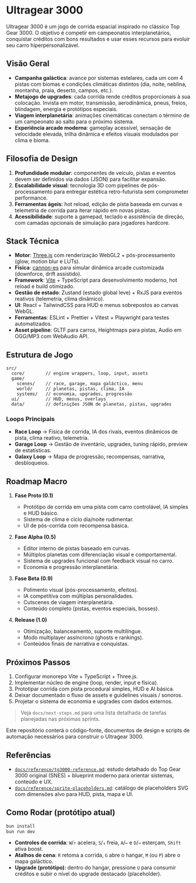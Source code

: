 # Ultragear 3000

Ultragear 3000 é um jogo de corrida espacial inspirado no clássico Top Gear 3000. O objetivo é competir em campeonatos interplanetários, conquistar créditos com bons resultados e usar esses recursos para evoluir seu carro hiperpersonalizável.

## Visão Geral

- **Campanha galáctica**: avance por sistemas estelares, cada um com 4 pistas com biomas e condições climáticas distintos (dia, noite, neblina, montanha, praia, deserto, campos, etc.).
- **Metajogo de upgrades**: cada corrida rende créditos proporcionais à sua colocação. Invista em motor, transmissão, aerodinâmica, pneus, freios, blindagem, energia e protótipos especiais.
- **Viagem interplanetária**: animações cinemáticas conectam o término de um campeonato ao salto para o próximo sistema.
- **Experiência arcade moderna**: gameplay acessível, sensação de velocidade elevada, trilha dinâmica e efeitos visuais modulados por clima e bioma.

## Filosofia de Design

1. **Profundidade modular**: componentes de veículo, pistas e eventos devem ser definidos via dados (JSON) para facilitar expansão.
2. **Escalabilidade visual**: tecnologia 3D com pipelines de pós-processamento para entregar estética retro-futurista sem comprometer performance.
3. **Ferramentas ágeis**: hot reload, edição de pista baseada em curvas e telemetria de corrida para iterar rápido em novas pistas.
4. **Acessibilidade**: suporte a gamepad, teclado e assistência de direção, com camadas opcionais de simulação para jogadores hardcore.

## Stack Técnica

- **Motor**: [Three.js](https://threejs.org/) com renderização WebGL2 + pós-processamento (glow, motion blur e LUTs).
- **Física**: [cannon-es](https://github.com/pmndrs/cannon-es) para simular dinâmica arcade customizada (downforce, drift assistido).
- **Framework**: [Vite](https://vitejs.dev/) + TypeScript para desenvolvimento moderno, hot reload e build otimizado.
- **Gestão de estado**: Zustand (estado global leve) + RxJS para eventos reativos (telemetria, clima dinâmico).
- **UI**: React + TailwindCSS para HUD e menus sobrepostos ao canvas WebGL.
- **Ferramentas**: ESLint + Prettier + Vitest + Playwright para testes automatizados.
- **Asset pipeline**: GLTF para carros, Heightmaps para pistas, Audio em OGG/MP3 com WebAudio API.

## Estrutura de Jogo

```
src/
  core/        // engine wrappers, loop, input, assets
  game/
    scenes/    // race, garage, mapa galáctico, menu
    world/     // planetas, pistas, clima, IA
    systems/   // economia, upgrades, progressão
  ui/          // HUD, menus, overlays
  data/        // definições JSON de planetas, pistas, upgrades
```

### Loops Principais

- **Race Loop** → Física de corrida, IA dos rivais, eventos dinâmicos de pista, clima reativo, telemetria.
- **Garage Loop** → Gestão de inventário, upgrades, tuning rápido, preview de estatísticas.
- **Galaxy Loop** → Mapa de progressão, recompensas, narrativa, desbloqueios.

## Roadmap Macro

1. **Fase Proto (0.1)**  
   - Protótipo de corrida em uma pista com carro controlável, IA simples e HUD básico.  
   - Sistema de clima e ciclo dia/noite rudimentar.  
   - UI de pós-corrida com recompensa básica.  

2. **Fase Alpha (0.5)**  
   - Editor interno de pistas baseado em curvas.  
   - Múltiplos planetas com diferenciação visual e comportamental.  
   - Sistema de upgrades funcional com feedback visual no carro.  
   - Economia e progressão interplanetária.  

3. **Fase Beta (0.9)**  
   - Polimento visual (pós-processamento, efeitos).  
   - IA competitiva com múltiplas personalidades.  
   - Cutscenes de viagem interplanetária.  
   - Conteúdo completo (pistas, eventos especiais, bosses).  

4. **Release (1.0)**  
   - Otimização, balanceamento, suporte multilíngue.  
   - Modo multiplayer assíncrono (ghosts e rankings).  
   - Conteúdos finais de narrativa e conquistas.

## Próximos Passos

1. Configurar monorepo Vite + TypeScript + Three.js.  
2. Implementar núcleo de engine (loop, render, input e física).  
3. Prototipar corrida com pista procedural simples, HUD e AI básica.  
4. Deixar documentado o fluxo de assets e guidelines visuais / sonoros.  
5. Projetar o sistema de economia e upgrades com dados externos.

> Veja `docs/next-steps.md` para uma lista detalhada de tarefas planejadas nas próximas sprints.

Este repositório conterá o código-fonte, documentos de design e scripts de automação necessários para construir o Ultragear 3000.

## Referências

- [`docs/reference/tg3000-reference.md`](docs/reference/tg3000-reference.md): estudo detalhado do Top Gear 3000 original (SNES) + blueprint moderno para orientar sistemas, conteúdo e UX.
- [`docs/reference/sprite-placeholders.md`](docs/reference/sprite-placeholders.md): catálogo de placeholders SVG com dimensões alvo para HUD, pista, mapa e UI.

## Como Rodar (protótipo atual)

```bash
bun install
bun run dev
```

- **Controles de corrida**: `W`/`↑` acelera, `S`/`↓` freia, `A`/`←` e `D`/`→` esterçam, `Shift` ativa boost.  
- **Atalhos de cena**: `R` retoma a corrida, `G` abre o hangar, `M` (ou `P`) abre o mapa galáctico.  
- **Upgrade (protótipo)**: dentro do hangar, pressione `U` para consumir créditos e subir o nível do upgrade destacado (placeholder).
